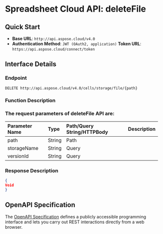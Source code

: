 # **Spreadsheet Cloud API: deleteFile**

 


## **Quick Start**

- **Base URL**: `http://api.aspose.cloud/v4.0`
- **Authentication Method**: `JWT (OAuth2, application)`  **Token URL**: `https://api.aspose.cloud/connect/token`
## **Interface Details**

### **Endpoint** 

```
DELETE http://api.aspose.cloud/v4.0/cells/storage/file/{path}
```
### **Function Description**

### The request parameters of **deleteFile** API are: 

| Parameter Name | Type | Path/Query String/HTTPBody | Description | 
| :- | :- | :- |:- | 
|path|String|Path||
|storageName|String|Query||
|versionId|String|Query||

### **Response Description**
```json
{
Void
}
```


## OpenAPI Specification

The [OpenAPI Specification](https://reference.aspose.cloud/cells/#/FileController/DeleteFile) defines a publicly accessible programming interface and lets you carry out REST interactions directly from a web browser.
